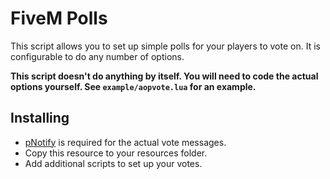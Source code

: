 # FiveM Polls

This script allows you to set up simple polls for your players to vote on. It is configurable to do any number of options.

**This script doesn't do anything by itself. You will need to code the actual options yourself. See `example/aopvote.lua` for an example.**

## Installing

- [pNotify](https://forum.cfx.re/t/release-pnotify-in-game-js-notifications-using-noty/20659) is required for the actual vote messages.
- Copy this resource to your resources folder.
- Add additional scripts to set up your votes.